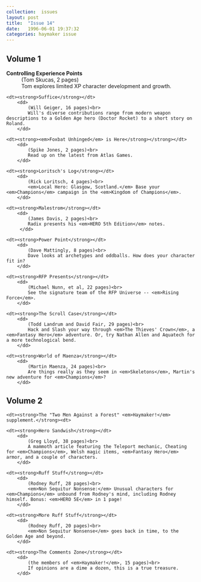 ```yaml
---
collection:  issues
layout: post
title:  "Issue 14"
date:   1996-06-01 19:37:32
categories: haymaker issue
---
```


<h2>Volume 1</h2>

<dl>
	<dt><strong>Controlling Experience Points</strong></dt>
		<dd>
			(Tom Skucas, 2 pages)<br>
			Tom explores limited XP character development and growth.
		</dd>
		
	<dt><strong>Suffice</strong></dt>
		<dd>
		 	(Will Geiger, 16 pages)<br>
			Will's diverse contributions range from modern weapon descriptions to a Golden Age hero (Doctor Rocket) to a short story on Roland.
		</dd>
		
	<dt><strong><em>Foxbat Unhinged</em> is Here</strong></strong></dt>
		<dd>
			(Spike Jones, 2 pages)<br>
			Read up on the latest from Atlas Games.
		</dd>
		
	<dt><strong>Loritsch's Log</strong></dt>
		<dd>
		 	(Rick Loritsch, 4 pages)<br>
			<em>Local Hero: Glasgow, Scotland.</em> Base your <em>Champions</em> campaign in the <em>Kingdom of Champions</em>.
		</dd>
		
	<dt><strong>Malestrom</strong></dt>
		<dd>
		 	(James Davis, 2 pages)<br>
			Radix presents his <em>HERO 5th Edition</em> notes.
		 </dd>

	<dt><strong>Power Point</strong></dt>
		<dd>
		 	(Dave Mattingly, 8 pages)<br>
			Dave looks at archetypes and oddballs. How does your character fit in?
		</dd>
		
	<dt><strong>RFP Presents</strong></dt>
		<dd>
		 	(Michael Nunn, et al, 22 pages)<br>
			See the signature team of the RFP Universe -- <em>Rising Force</em>.
		</dd>

	<dt><strong>The Scroll Case</strong></dt>
		<dd>
		 	(Todd Landrum and David Fair, 29 pages)<br>
			Hack and Slash your way through <em>The Thieves' Crown</em>, a <em>Fantasy Hero</em> adventure. Or, try Nathan Allen and Aquatech for a more technological bend.
		</dd>
		
	<dt><strong>World of Maenza</strong></dt>
		<dd>
		 	(Martin Maenza, 24 pages)<br>
			Are things really as they seem in <em>Skeletons</em>, Martin's new adventure for <em>Champions</em>?
		</dd>
</dl>		
			
<h2>Volume 2</h2>

<dl>

	<dt><strong>The "Two Men Against a Forest" <em>Haymaker!</em> supplement.</strong><dt>
	
	<dt><strong>Hero Sandwish</strong></dt>
		<dd>
			(Greg Lloyd, 38 pages)<br>
			A mammoth article featuring the Teleport mechanic, Cheating for <em>Champions</em>, Welsh magic items, <em>Fantasy Hero</em> armor, and a couple of characters.
		</dd>

	<dt><strong>Ruff Stuff</strong></dt>
		<dd>
			(Rodney Ruff, 28 pages)<br>
			<em>Non Sequitur Nonsense:</em> Unusual characters for <em>Champions</em> unbound from Rodney's mind, including Rodney himself. Bonus: <em>HERO 5E</em> in 1 page!
		</dd>

	<dt><strong>More Ruff Stuff</strong></dt>
		<dd>
			(Rodney Ruff, 20 pages)<br>
			<em>Non Sequitur Nonsense</em> goes back in time, to the Golden Age and beyond.
		</dd>

	<dt><strong>The Comments Zone</strong></dt>
		<dd>
		 	(the members of <em>Haymaker!</em>, 15 pages)<br>
			If opinions are a dime a dozen, this is a true treasure.
		</dd>
</dl>

